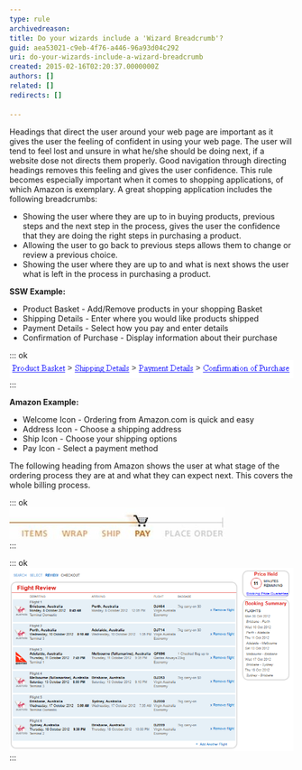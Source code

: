 ```yaml
---
type: rule
archivedreason: 
title: Do your wizards include a 'Wizard Breadcrumb'?
guid: aea53021-c9eb-4f76-a446-96a93d04c292
uri: do-your-wizards-include-a-wizard-breadcrumb
created: 2015-02-16T02:20:37.0000000Z
authors: []
related: []
redirects: []

---
```


Headings that direct the user around your web page are       important as it gives the user the feeling of confident in       using your web page. The user will tend to feel lost and       unsure in what he/she should be doing next, if a website       dose not directs them properly. Good navigation through       directing headings removes this feeling and gives the user       confidence. This rule becomes especially important when it comes to shopping applications, of which Amazon is exemplary. A great shopping application includes the following breadcrumbs:

* Showing the user where they are up to in buying products, previous steps and the next step in the process, gives the user the confidence that they are doing the right steps in purchasing a product.
* Allowing the user to go back to previous steps allows them to change or review a previous choice.
* Showing the user where they are up to and what is next shows the user what is left in the process in purchasing a product.




<!--endintro-->

**SSW Example:**

* Product Basket - Add/Remove products in your shopping Basket
* Shipping Details - Enter where you would like products shipped
* Payment Details - Select how you pay and enter details
* Confirmation of Purchase - Display information about their purchase


::: ok  
![Figure: Simple Header that tells the user where they have come from](../../assets/ExamleHeadingforShoppingBasket.gif)  
:::  

**Amazon Example:**

* Welcome Icon - Ordering from Amazon.com is quick and easy
* Address Icon - Choose a shipping address
* Ship Icon - Choose your shipping options
* Pay Icon - Select a payment method


The following heading from Amazon shows the user at what stage of the ordering process they are at and what they can expect next. This covers the whole billing process.

::: ok  
![Figure: This is how headings should look](../../assets/amazonshopping.jpg)  
:::  

::: ok  
![Figure: Virgin Australia uses a more subtle approach](../../assets/virgin-flight-navigation.png)  
:::
